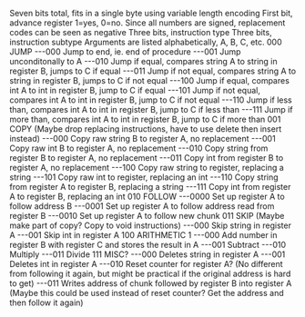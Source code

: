 Seven bits total, fits in a single byte using variable length encoding
First bit, advance register 1=yes, 0=no. Since all numbers are signed, replacement codes can be seen as negative
Three bits, instruction type
Three bits, instruction subtype
Arguments are listed alphabetically, A, B, C, etc.
000
JUMP
---000
Jump to end, ie. end of procedure
---001
Jump unconditonally to A
---010
Jump if equal, compares string A to string in register B, jumps to C if equal
---011
Jump if not equal, compares string A to string in register B, jumps to C if not equal
---100
Jump if equal, compares int A to int in register B, jump to C if equal
---101
Jump if not equal, compares int A to int in register B, jump to C if not equal
---110
Jump if less than, compares int A to int in register B, jump to C if less than
---111
Jump if more than, compares int A to int in register B, jump to C if more than
001
COPY (Maybe drop replacing instructions, have to use delete then insert instead)
---000
Copy raw string B to register A, no replacement
---001
Copy raw int B to register A, no replacement
---010
Copy string from register B to register A, no replacement
---011
Copy int from register B to register A, no replacement
---100
Copy raw string to register, replacing a string
---101
Copy raw int to register, replacing an int
---110
Copy string from register A to register B, replacing a string
---111
Copy int from register A to register B, replacing an int
010
FOLLOW
---0000
Set up register A to follow address B
---0001
Set up register A to follow address read from register B
---0010
Set up register A to follow new chunk
011
SKIP (Maybe make part of copy? Copy to void instructions)
---000
Skip string in register A
---001
Skip int in register A
100
ARITHMETIC 1
---000
Add number in register B with register C and stores the result in A
---001
Subtract
---010
Multiply
---011
Divide
111
MISC?
---000
Deletes string in register A
---001
Deletes int in register A
---010
Reset counter for register A? (No different from following it again, but might be practical if the original address is hard to get)
---011
Writes address of chunk followed by register B into register A (Maybe this could be used instead of reset counter? Get the address and then follow it again)
